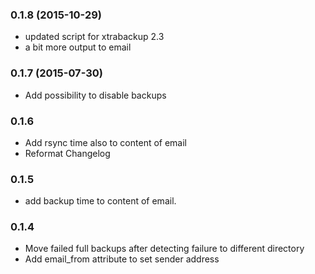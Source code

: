 ### 0.1.8 (2015-10-29)

- updated script for xtrabackup 2.3
- a bit more output to email

### 0.1.7 (2015-07-30)

- Add possibility to disable backups

### 0.1.6

- Add rsync time also to content of email
- Reformat Changelog

### 0.1.5

- add backup time to content of email.

### 0.1.4

- Move failed full backups after detecting failure to different directory
- Add email_from attribute to set sender address
